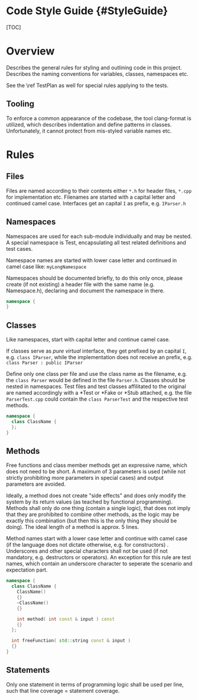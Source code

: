 # Code Style Guide {#StyleGuide}

[TOC]

# Overview

Describes the general rules for styling and outlining code in this project. Describes the naming conventions for
variables, classes, namespaces etc. 

See the \ref TestPlan as well for special rules applying to the tests.

## Tooling

To enforce a common appearance of the codebase, the tool clang-format is utilized, which describes indentation
and define patterns in classes. Unfortunately, it cannot protect from mis-styled variable names etc.

# Rules

## Files

Files are named according to their contents either `*.h` for header files, `*.cpp` for implementation etc. Filenames are
started with a capital letter and continued camel case. Interfaces get an capital `I` as prefix, e.g. `IParser.h` 

## Namespaces

Namespaces are used for each sub-module individually and may be nested. A special namespace is Test, encapsulating
all test related definitions and test cases.

Namespace names are started with lower case letter and continued in camel case like: `myLongNamespace`

Namespaces should be documented briefly, to do this only once, please create (if not existing) a header file with
the same name (e.g. Namespace.h), declaring and document the namespace in there.

~~~~~.cpp
namespace {
}
~~~~~

## Classes

Like namespaces, start with capital letter and continue camel case. 

If classes serve as *pure virtual* interface, they get prefixed by an capital `I`, e.g. `class IParser`, while the
implementation does not receive an prefix, e.g. `class Parser : public IParser`

Define only one class per file and use the class name as the filename, e.g. the `class Parser` would be defined in the
file `Parser.h`. Classes should be nested in namespaces. Test files and test classes affilitated to the original are
named accordingly with a \*Test or \*Fake or \*Stub attached, e.g. the file `ParserTest.cpp` could contain the `class
 ParserTest` and the respective test methods.

~~~~~.cpp
namespace {
  class ClassName {
  };
}
~~~~~

## Methods

Free functions and class member methods get an expressive name, which does not need to be short. A maximum of 3
parameters is used (while not strictly prohibiting more parameters in special cases) and output parameters are avoided.

Ideally, a method does not create "side effects" and does only modify the system by its return values (as teached by
functional programming). Methods shall only do one thing (contain a single logic), that does not imply that they are 
prohibited to combine other methods, as the logic may be exactly this combination (but then this is the only thing they
should be doing). The ideal length of a method is approx. 5 lines.

Method names start with a lower case letter and continue with camel case (if the language does not dictate otherwise,
e.g. for constructors) . Underscores and other special characters shall not be used (if not mandatory, e.g. destructors
or operators). An exception for this rule are test names, which contain an underscore character to seperate the scenario
and expectation part.

~~~~~.cpp
namespace {
  class ClassName {
    ClassName() 
    {}
    ~ClassName() 
    {}

    int method( int const & input ) const 
    {}
  };

  int freeFunction( std::string const & input ) 
  {}
}
~~~~~

## Statements

Only one statement in terms of programming logic shall be used per line, such that line coverage = statement coverage.
